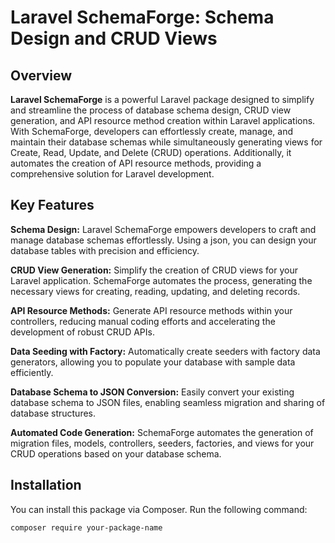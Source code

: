 # Laravel SchemaForge: Schema Design and CRUD Views

## Overview

**Laravel SchemaForge** is a powerful Laravel package designed to simplify and streamline the process of database schema design, CRUD view generation, and API resource method creation within Laravel applications. With SchemaForge, developers can effortlessly create, manage, and maintain their database schemas while simultaneously generating views for Create, Read, Update, and Delete (CRUD) operations. Additionally, it automates the creation of API resource methods, providing a comprehensive solution for Laravel development.

## Key Features

**Schema Design:** Laravel SchemaForge empowers developers to craft and manage database schemas effortlessly. Using a json, you can design your database tables with precision and efficiency.

**CRUD View Generation:** Simplify the creation of CRUD views for your Laravel application. SchemaForge automates the process, generating the necessary views for creating, reading, updating, and deleting records.

**API Resource Methods:** Generate API resource methods within your controllers, reducing manual coding efforts and accelerating the development of robust CRUD APIs.

**Data Seeding with Factory:** Automatically create seeders with factory data generators, allowing you to populate your database with sample data efficiently.

**Database Schema to JSON Conversion:** Easily convert your existing database schema to JSON files, enabling seamless migration and sharing of database structures.

**Automated Code Generation:** SchemaForge automates the generation of migration files, models, controllers, seeders, factories, and views for your CRUD operations based on your database schema.

## Installation

You can install this package via Composer. Run the following command:

```bash
composer require your-package-name